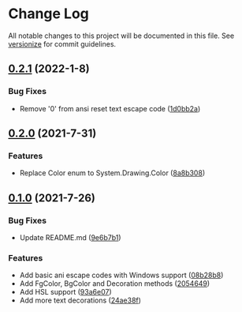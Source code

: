 # Change Log

All notable changes to this project will be documented in this file. See [versionize](https://github.com/saintedlama/versionize) for commit guidelines.

<a name="0.2.1"></a>
## [0.2.1](https://www.github.com/Kantaiko/ConsoleFormatting/releases/tag/v0.2.1) (2022-1-8)

### Bug Fixes

* Remove '0' from ansi reset text escape code ([1d0bb2a](https://www.github.com/Kantaiko/ConsoleFormatting/commit/1d0bb2af1cf6f3eb1999d62b3f2eb06968247b9c))

<a name="0.2.0"></a>
## [0.2.0](https://www.github.com/Kantaiko/ConsoleFormatting/releases/tag/v0.2.0) (2021-7-31)

### Features

* Replace Color enum to System.Drawing.Color ([8a8b308](https://www.github.com/Kantaiko/ConsoleFormatting/commit/8a8b308296f765be673f8421d330d14a815e2e60))

<a name="0.1.0"></a>
## [0.1.0](https://www.github.com/Kantaiko/ConsoleFormatting/releases/tag/v0.1.0) (2021-7-26)

### Bug Fixes

* Update README.md ([9e6b7b1](https://www.github.com/Kantaiko/ConsoleFormatting/commit/9e6b7b1cc741e9c9d75630b836657fa9e72f0461))

### Features

* Add basic ani escape codes with Windows support ([08b28b8](https://www.github.com/Kantaiko/ConsoleFormatting/commit/08b28b8b4ea9da0c6be265c662b81cdd73a38cf6))
* Add FgColor, BgColor and Decoration methods ([2054649](https://www.github.com/Kantaiko/ConsoleFormatting/commit/20546493b31afe63e76379897ae749afc045b969))
* Add HSL support ([93a6e07](https://www.github.com/Kantaiko/ConsoleFormatting/commit/93a6e070d25978e430d2f0fb9990255ae91fcf84))
* Add more text decorations ([24ae38f](https://www.github.com/Kantaiko/ConsoleFormatting/commit/24ae38f4f5939e276ee6784653f386a28dc87ceb))

